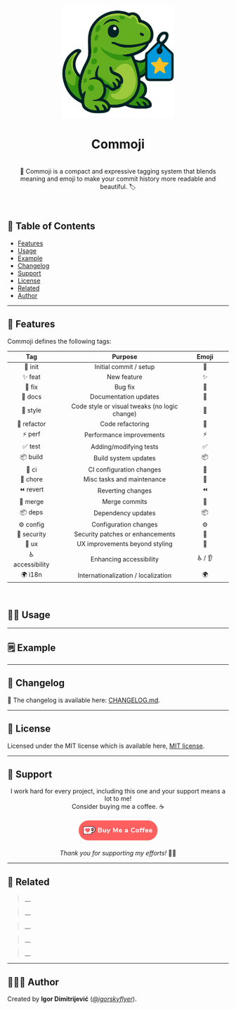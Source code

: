 <div align="center">
  <img src="https://raw.githubusercontent.com/igorskyflyer/commoji/main/assets/commoji.png" alt="Icon of Commoji, a Visual Studio Code extension" width="256" height="256">
<h1 align="center">Commoji</h1>
</div>

<br>

<div align="center">
  🐉 Commoji is a compact and expressive tagging system that blends meaning and emoji to make your commit history more readable and beautiful. 🏷️
</div>

<br>
<br>

## 📃 Table of Contents

- [Features](#-features)
- [Usage](#-usage)
- [Example](#️-example)
- [Changelog](#-changelog)
- [Support](#-support)
- [License](#-license)
- [Related](#-related)
- [Author](#-author)

---

## 🤖 Features

Commoji defines the following tags:

|       Tag       |                    Purpose                    |            Emoji            |   |   |
|:---------------:|:---------------------------------------------:|:---------------------------:|---|---|
| 🐣 init          | Initial commit / setup                        | :hatching_chick:            |   |   |
| ✨ feat          | New feature                                   | :sparkles:                  |   |   |
| 🐛 fix           | Bug fix                                       | :bug:                       |   |   |
| 📝 docs          | Documentation updates                         | :memo:                      |   |   |
| 💄 style         | Code style or visual tweaks (no logic change) | :lipstick:                  |   |   |
| 🔨 refactor      | Code refactoring                              | :hammer:                    |   |   |
| ⚡ perf          | Performance improvements                      | :zap:                       |   |   |
| ✅ test          | Adding/modifying tests                        | :white_check_mark:          |   |   |
| 📦 build         | Build system updates                          | :package:                   |   |   |
| 🚀 ci            | CI configuration changes                      | :rocket:                    |   |   |
| 🔧 chore         | Misc tasks and maintenance                    | :wrench:                    |   |   |
| ⏪ revert        | Reverting changes                             | :rewind:                    |   |   |
| 🔀 merge         | Merge commits                                 | :twisted_rightwards_arrows: |   |   |
| 📦 deps          | Dependency updates                            | :package:                   |   |   |
| ⚙️ config        | Configuration changes                         | :gear:                      |   |   |
| 🔐 security      | Security patches or enhancements              | :closed_lock_with_key:      |   |   |
| 🧠 ux            | UX improvements beyond styling                | :brain:                     |   |   |
| ♿ accessibility | Enhancing accessibility                       | :wheelchair: / :ear:        |   |   |
| 🌍 i18n          | Internationalization / localization           | :earth_africa:              |   |   |

<br>

## 🕵🏼 Usage

---

## 🗒️ Example


---

## 📝 Changelog

📑 The changelog is available here: [CHANGELOG.md](https://github.com/igorskyflyer/commoji/blob/main/CHANGELOG.md).

---

## 🪪 License

Licensed under the MIT license which is available here, [MIT license](https://github.com/igorskyflyer/commoji/blob/main/LICENSE.txt).

---

## 💖 Support

<div align="center">
  I work hard for every project, including this one and your support means a lot to me!
  <br>
  Consider buying me a coffee. ☕
  <br>
  <br>
  <a href="https://ko-fi.com/igorskyflyer" target="_blank"><img src="https://raw.githubusercontent.com/igorskyflyer/igorskyflyer/main/assets/ko-fi.png" alt="Donate to igorskyflyer" width="180" height="46"></a>
  <br>
  <br>
  <em>Thank you for supporting my efforts!</em> 🙏😊
</div>

---

## 🧬 Related

[]()

> __

[]()

> __

[]()

> __

[]()

> __

[]()

> __

---

## 👨🏻‍💻 Author
Created by **Igor Dimitrijević** ([*@igorskyflyer*](https://github.com/igorskyflyer/)).
